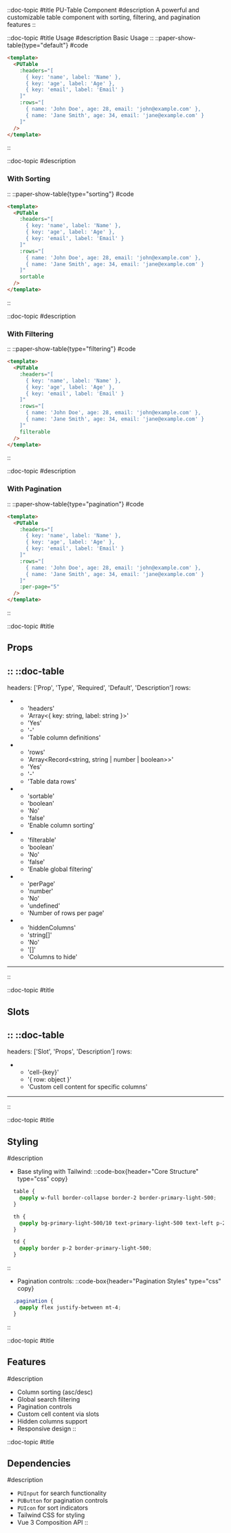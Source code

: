 ::doc-topic
#title
PU-Table Component
#description
A powerful and customizable table component with sorting, filtering, and pagination features
::

::doc-topic
#title
Usage
#description
Basic Usage
::
::paper-show-table{type="default"}
#code
```html
<template>
  <PUTable
    :headers="[
      { key: 'name', label: 'Name' },
      { key: 'age', label: 'Age' },
      { key: 'email', label: 'Email' }
    ]"
    :rows="[
      { name: 'John Doe', age: 28, email: 'john@example.com' },
      { name: 'Jane Smith', age: 34, email: 'jane@example.com' }
    ]"
  />
</template>
```
::

::doc-topic
#description
### With Sorting
::
::paper-show-table{type="sorting"}
#code
```html
<template>
  <PUTable
    :headers="[
      { key: 'name', label: 'Name' },
      { key: 'age', label: 'Age' },
      { key: 'email', label: 'Email' }
    ]"
    :rows="[
      { name: 'John Doe', age: 28, email: 'john@example.com' },
      { name: 'Jane Smith', age: 34, email: 'jane@example.com' }
    ]"
    sortable
  />
</template>
```
::

::doc-topic
#description
### With Filtering
::
::paper-show-table{type="filtering"}
#code
```html
<template>
  <PUTable
    :headers="[
      { key: 'name', label: 'Name' },
      { key: 'age', label: 'Age' },
      { key: 'email', label: 'Email' }
    ]"
    :rows="[
      { name: 'John Doe', age: 28, email: 'john@example.com' },
      { name: 'Jane Smith', age: 34, email: 'jane@example.com' }
    ]"
    filterable
  />
</template>
```
::

::doc-topic
#description
### With Pagination
::
::paper-show-table{type="pagination"}
#code
```html
<template>
  <PUTable
    :headers="[
      { key: 'name', label: 'Name' },
      { key: 'age', label: 'Age' },
      { key: 'email', label: 'Email' }
    ]"
    :rows="[
      { name: 'John Doe', age: 28, email: 'john@example.com' },
      { name: 'Jane Smith', age: 34, email: 'jane@example.com' }
    ]"
    :per-page="5"
  />
</template>
```
::

::doc-topic
#title
## Props
::
::doc-table
---
headers: ['Prop', 'Type', 'Required', 'Default', 'Description']
rows:
  - - 'headers'
    - 'Array<{ key: string, label: string }>'
    - 'Yes'
    - '-'
    - 'Table column definitions'
  - - 'rows'
    - 'Array<Record<string, string | number | boolean>>'
    - 'Yes'
    - '-'
    - 'Table data rows'
  - - 'sortable'
    - 'boolean'
    - 'No'
    - 'false'
    - 'Enable column sorting'
  - - 'filterable'
    - 'boolean'
    - 'No'
    - 'false'
    - 'Enable global filtering'
  - - 'perPage'
    - 'number'
    - 'No'
    - 'undefined'
    - 'Number of rows per page'
  - - 'hiddenColumns'
    - 'string[]'
    - 'No'
    - '[]'
    - 'Columns to hide'
---
::

::doc-topic
#title
## Slots
::
::doc-table
---
headers: ['Slot', 'Props', 'Description']
rows:
  - - 'cell-{key}'
    - '{ row: object }'
    - 'Custom cell content for specific columns'
---
::

::doc-topic
#title
## Styling
#description
- Base styling with Tailwind:
::code-box{header="Core Structure" type="css" copy}
```css
  table {
    @apply w-full border-collapse border-2 border-primary-light-500;
  }

  th {
    @apply bg-primary-light-500/10 text-primary-light-500 text-left p-2;
  }

  td {
    @apply border p-2 border-primary-light-500;
  }
```
::
- Pagination controls:
::code-box{header="Pagination Styles" type="css" copy}
```css
  .pagination {
    @apply flex justify-between mt-4;
  }
```
::

::doc-topic
#title
## Features
#description
- Column sorting (asc/desc)
- Global search filtering
- Pagination controls
- Custom cell content via slots
- Hidden columns support
- Responsive design
::

::doc-topic
#title
## Dependencies
#description
- `PUInput` for search functionality
- `PUButton` for pagination controls
- `PUIcon` for sort indicators
- Tailwind CSS for styling
- Vue 3 Composition API
::
